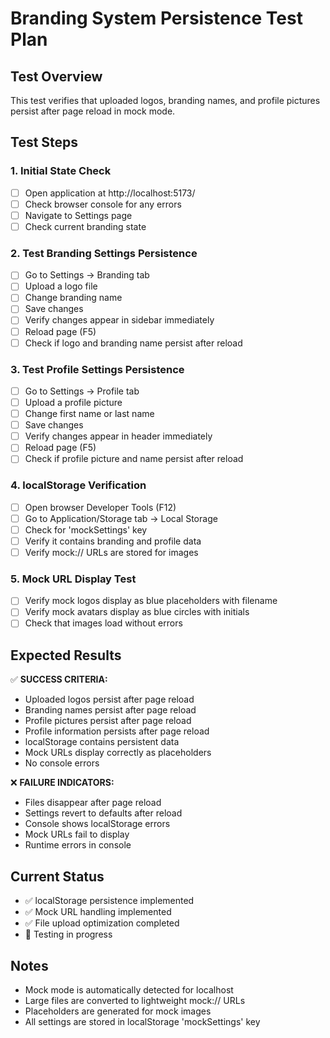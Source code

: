 # Branding System Persistence Test Plan

## Test Overview

This test verifies that uploaded logos, branding names, and profile pictures persist after page reload in mock mode.

## Test Steps

### 1. Initial State Check

- [ ] Open application at http://localhost:5173/
- [ ] Check browser console for any errors
- [ ] Navigate to Settings page
- [ ] Check current branding state

### 2. Test Branding Settings Persistence

- [ ] Go to Settings → Branding tab
- [ ] Upload a logo file
- [ ] Change branding name
- [ ] Save changes
- [ ] Verify changes appear in sidebar immediately
- [ ] Reload page (F5)
- [ ] Check if logo and branding name persist after reload

### 3. Test Profile Settings Persistence

- [ ] Go to Settings → Profile tab
- [ ] Upload a profile picture
- [ ] Change first name or last name
- [ ] Save changes
- [ ] Verify changes appear in header immediately
- [ ] Reload page (F5)
- [ ] Check if profile picture and name persist after reload

### 4. localStorage Verification

- [ ] Open browser Developer Tools (F12)
- [ ] Go to Application/Storage tab → Local Storage
- [ ] Check for 'mockSettings' key
- [ ] Verify it contains branding and profile data
- [ ] Verify mock:// URLs are stored for images

### 5. Mock URL Display Test

- [ ] Verify mock logos display as blue placeholders with filename
- [ ] Verify mock avatars display as blue circles with initials
- [ ] Check that images load without errors

## Expected Results

✅ **SUCCESS CRITERIA:**

- Uploaded logos persist after page reload
- Branding names persist after page reload
- Profile pictures persist after page reload
- Profile information persists after page reload
- localStorage contains persistent data
- Mock URLs display correctly as placeholders
- No console errors

❌ **FAILURE INDICATORS:**

- Files disappear after page reload
- Settings revert to defaults after reload
- Console shows localStorage errors
- Mock URLs fail to display
- Runtime errors in console

## Current Status

- ✅ localStorage persistence implemented
- ✅ Mock URL handling implemented
- ✅ File upload optimization completed
- 🔄 Testing in progress

## Notes

- Mock mode is automatically detected for localhost
- Large files are converted to lightweight mock:// URLs
- Placeholders are generated for mock images
- All settings are stored in localStorage 'mockSettings' key
